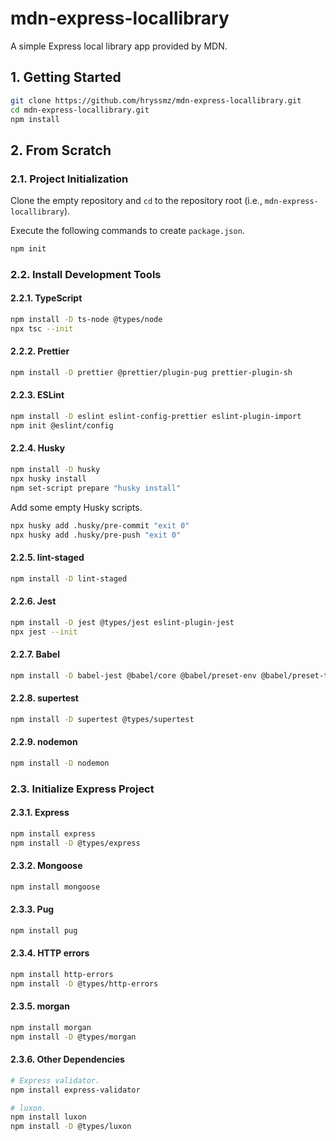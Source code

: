 # mdn-express-locallibrary

A simple Express local library app provided by MDN.

## 1. Getting Started

```bash
git clone https://github.com/hryssmz/mdn-express-locallibrary.git
cd mdn-express-locallibrary.git
npm install
```

## 2. From Scratch

### 2.1. Project Initialization

Clone the empty repository and `cd` to the repository root (i.e., `mdn-express-locallibrary`).

Execute the following commands to create `package.json`.

```bash
npm init
```

### 2.2. Install Development Tools

#### 2.2.1. TypeScript

```bash
npm install -D ts-node @types/node
npx tsc --init
```

#### 2.2.2. Prettier

```bash
npm install -D prettier @prettier/plugin-pug prettier-plugin-sh
```

#### 2.2.3. ESLint

```bash
npm install -D eslint eslint-config-prettier eslint-plugin-import
npm init @eslint/config
```

#### 2.2.4. Husky

```bash
npm install -D husky
npx husky install
npm set-script prepare "husky install"
```

Add some empty Husky scripts.

```bash
npx husky add .husky/pre-commit "exit 0"
npx husky add .husky/pre-push "exit 0"
```

#### 2.2.5. lint-staged

```bash
npm install -D lint-staged
```

#### 2.2.6. Jest

```bash
npm install -D jest @types/jest eslint-plugin-jest
npx jest --init
```

#### 2.2.7. Babel

```bash
npm install -D babel-jest @babel/core @babel/preset-env @babel/preset-typescript
```

#### 2.2.8. supertest

```bash
npm install -D supertest @types/supertest
```

#### 2.2.9. nodemon

```bash
npm install -D nodemon
```

### 2.3. Initialize Express Project

#### 2.3.1. Express

```bash
npm install express
npm install -D @types/express
```

#### 2.3.2. Mongoose

```bash
npm install mongoose
```

#### 2.3.3. Pug

```bash
npm install pug
```

#### 2.3.4. HTTP errors

```bash
npm install http-errors
npm install -D @types/http-errors
```

#### 2.3.5. morgan

```bash
npm install morgan
npm install -D @types/morgan
```

#### 2.3.6. Other Dependencies

```bash
# Express validator.
npm install express-validator

# luxon.
npm install luxon
npm install -D @types/luxon
```
